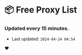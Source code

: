 # :package: Free Proxy List
### Updated every 15 minutes.

- Last updated: `2024-04-24 04:54`

:heart:
